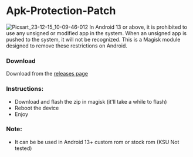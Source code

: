 # Apk-Protection-Patch
![Picsart_23-12-15_10-09-46-012](https://github.com/Mods-Center/Apk-Protection-Patch/assets/83476983/e09a9ebf-56cc-4d1c-82de-35f5a1e6f34a)
In Android 13 or above, it is prohibited to use any unsigned or modified app in the system. When an unsigned app is pushed to the system, it will not be recognized. This is a Magisk module designed to remove these restrictions on Android.

### Download
Download from the [releases page](https://github.com/Mods-Center/Apk-Protection-Patch/releases)

### Instructions:
- Download and flash the zip in magisk (it'll take a while to flash)
- Reboot the device
- Enjoy

### Note: 
- It can be be used in Android 13+ custom rom or stock rom (KSU Not tested)
